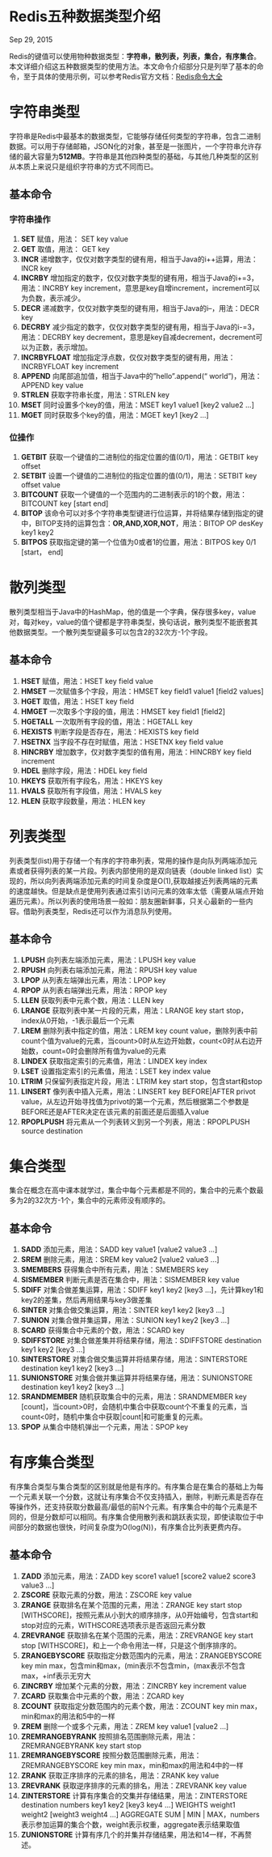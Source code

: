 # Redis五种数据类型介绍

Sep 29, 2015 

Redis的键值可以使用物种数据类型：**字符串，散列表，列表，集合，有序集合**。本文详细介绍这五种数据类型的使用方法。本文命令介绍部分只是列举了基本的命令，至于具体的使用示例，可以参考Redis官方文档：[Redis命令大全][2]

# 字符串类型

字符串是Redis中最基本的数据类型，它能够存储任何类型的字符串，包含二进制数据。可以用于存储邮箱，JSON化的对象，甚至是一张图片，一个字符串允许存储的最大容量为**512MB**。字符串是其他四种类型的基础，与其他几种类型的区别从本质上来说只是组织字符串的方式不同而已。

## 基本命令

### 字符串操作

1. **SET** 赋值，用法： SET key value
1. **GET** 取值，用法： GET key
1. **INCR** 递增数字，仅仅对数字类型的键有用，相当于Java的i++运算，用法： INCR key
1. **INCRBY** 增加指定的数字，仅仅对数字类型的键有用，相当于Java的i+=3，用法：INCRBY key increment，意思是key自增increment，increment可以为负数，表示减少。
1. **DECR** 递减数字，仅仅对数字类型的键有用，相当于Java的i–，用法：DECR key
1. **DECRBY** 减少指定的数字，仅仅对数字类型的键有用，相当于Java的i-=3，用法：DECRBY key decrement，意思是key自减decrement，decrement可以为正数，表示增加。
1. **INCRBYFLOAT** 增加指定浮点数，仅仅对数字类型的键有用，用法：INCRBYFLOAT key increment
1. **APPEND** 向尾部追加值，相当于Java中的”hello”.append(“ world”)，用法：APPEND key value
1. **STRLEN** 获取字符串长度，用法：STRLEN key
1. **MSET** 同时设置多个key的值，用法：MSET key1 value1 [key2 value2 ...]
1. **MGET** 同时获取多个key的值，用法：MGET key1 [key2 ...]

### 位操作

1. **GETBIT** 获取一个键值的二进制位的指定位置的值(0/1)，用法：GETBIT key offset
1. **SETBIT** 设置一个键值的二进制位的指定位置的值(0/1)，用法：SETBIT key offset value
1. **BITCOUNT** 获取一个键值的一个范围内的二进制表示的1的个数，用法：BITCOUNT key [start end]
1. **BITOP** 该命令可以对多个字符串类型键进行位运算，并将结果存储到指定的键中，BITOP支持的运算包含：**OR,AND,XOR,NOT**，用法：BITOP OP desKey key1 key2
1. **BITPOS** 获取指定键的第一个位值为0或者1的位置，用法：BITPOS key 0/1 [start， end]

# 散列类型

散列类型相当于Java中的HashMap，他的值是一个字典，保存很多key，value对，每对key，value的值个键都是字符串类型，换句话说，散列类型不能嵌套其他数据类型。一个散列类型键最多可以包含2的32次方-1个字段。

## 基本命令

1. **HSET** 赋值，用法：HSET key field value
1. **HMSET** 一次赋值多个字段，用法：HMSET key field1 value1 [field2 values]
1. **HGET** 取值，用法：HSET key field
1. **HMGET** 一次取多个字段的值，用法：HMSET key field1 [field2]
1. **HGETALL** 一次取所有字段的值，用法：HGETALL key
1. **HEXISTS** 判断字段是否存在，用法：HEXISTS key field
1. **HSETNX** 当字段不存在时赋值，用法：HSETNX key field value
1. **HINCRBY** 增加数字，仅对数字类型的值有用，用法：HINCRBY key field increment
1. **HDEL** 删除字段，用法：HDEL key field
1. **HKEYS** 获取所有字段名，用法：HKEYS key
1. **HVALS** 获取所有字段值，用法：HVALS key
1. **HLEN** 获取字段数量，用法：HLEN key

# 列表类型

列表类型(list)用于存储一个有序的字符串列表，常用的操作是向队列两端添加元素或者获得列表的某一片段。列表内部使用的是双向链表（double linked list）实现的，所以向列表两端添加元素的时间复杂度是O(1),获取越接近列表两端的元素的速度越快。但是缺点是使用列表通过索引访问元素的效率太低（需要从端点开始遍历元素）。所以列表的使用场景一般如：朋友圈新鲜事，只关心最新的一些内容。借助列表类型，Redis还可以作为消息队列使用。

## 基本命令

1. **LPUSH** 向列表左端添加元素，用法：LPUSH key value
1. **RPUSH** 向列表右端添加元素，用法：RPUSH key value
1. **LPOP** 从列表左端弹出元素，用法：LPOP key
1. **RPOP** 从列表右端弹出元素，用法：RPOP key
1. **LLEN** 获取列表中元素个数，用法：LLEN key
1. **LRANGE** 获取列表中某一片段的元素，用法：LRANGE key start stop，index从0开始，-1表示最后一个元素
1. **LREM** 删除列表中指定的值，用法：LREM key count value，删除列表中前count个值为value的元素，当count>0时从左边开始数，count<0时从右边开始数，count=0时会删除所有值为value的元素
1. **LINDEX** 获取指定索引的元素值，用法：LINDEX key index
1. **LSET** 设置指定索引的元素值，用法：LSET key index value
1. **LTRIM** 只保留列表指定片段，用法：LTRIM key start stop，包含start和stop
1. **LINSERT** 像列表中插入元素，用法：LINSERT key BEFORE|AFTER privot value，从左边开始寻找值为privot的第一个元素，然后根据第二个参数是BEFORE还是AFTER决定在该元素的前面还是后面插入value
1. **RPOPLPUSH** 将元素从一个列表转义到另一个列表，用法：RPOPLPUSH source destination

# 集合类型

集合在概念在高中课本就学过，集合中每个元素都是不同的，集合中的元素个数最多为2的32次方-1个，集合中的元素师没有顺序的。

## 基本命令

1. **SADD** 添加元素，用法：SADD key value1 [value2 value3 ...]
1. **SREM** 删除元素，用法：SREM key value2 [value2 value3 ...]
1. **SMEMBERS** 获得集合中所有元素，用法：SMEMBERS key
1. **SISMEMBER** 判断元素是否在集合中，用法：SISMEMBER key value
1. **SDIFF** 对集合做差集运算，用法：SDIFF key1 key2 [key3 ...]，先计算key1和key2的差集，然后再用结果与key3做差集
1. **SINTER** 对集合做交集运算，用法：SINTER key1 key2 [key3 ...]
1. **SUNION** 对集合做并集运算，用法：SUNION key1 key2 [key3 ...]
1. **SCARD** 获得集合中元素的个数，用法：SCARD key
1. **SDIFFSTORE** 对集合做差集并将结果存储，用法：SDIFFSTORE destination key1 key2 [key3 ...]
1. **SINTERSTORE** 对集合做交集运算并将结果存储，用法：SINTERSTORE destination key1 key2 [key3 ...]
1. **SUNIONSTORE** 对集合做并集运算并将结果存储，用法：SUNIONSTORE destination key1 key2 [key3 ...]
1. **SRANDMEMBER** 随机获取集合中的元素，用法：SRANDMEMBER key [count]，当count>0时，会随机中集合中获取count个不重复的元素，当count<0时，随机中集合中获取|count|和可能重复的元素。
1. **SPOP** 从集合中随机弹出一个元素，用法：SPOP key

# 有序集合类型

有序集合类型与集合类型的区别就是他是有序的。有序集合是在集合的基础上为每一个元素关联一个分数，这就让有序集合不仅支持插入，删除，判断元素是否存在等操作外，还支持获取分数最高/最低的前N个元素。有序集合中的每个元素是不同的，但是分数却可以相同。有序集合使用散列表和跳跃表实现，即使读取位于中间部分的数据也很快，时间复杂度为O(log(N))，有序集合比列表更费内存。

## 基本命令

1. **ZADD** 添加元素，用法：ZADD key score1 value1 [score2 value2 score3 value3 ...]
1. **ZSCORE** 获取元素的分数，用法：ZSCORE key value
1. **ZRANGE** 获取排名在某个范围的元素，用法：ZRANGE key start stop [WITHSCORE]，按照元素从小到大的顺序排序，从0开始编号，包含start和stop对应的元素，WITHSCORE选项表示是否返回元素分数
1. **ZREVRANGE** 获取排名在某个范围的元素，用法：ZREVRANGE key start stop [WITHSCORE]，和上一个命令用法一样，只是这个倒序排序的。
1. **ZRANGEBYSCORE** 获取指定分数范围内的元素，用法：ZRANGEBYSCORE key min max，包含min和max，(min表示不包含min，(max表示不包含max，+inf表示无穷大
1. **ZINCRBY** 增加某个元素的分数，用法：ZINCRBY key increment value
1. **ZCARD** 获取集合中元素的个数，用法：ZCARD key
1. **ZCOUNT** 获取指定分数范围内的元素个数，用法：ZCOUNT key min max，min和max的用法和5中的一样
1. **ZREM** 删除一个或多个元素，用法：ZREM key value1 [value2 ...]
1. **ZREMRANGEBYRANK** 按照排名范围删除元素，用法：ZREMRANGEBYRANK key start stop
1. **ZREMRANGEBYSCORE** 按照分数范围删除元素，用法：ZREMRANGEBYSCORE key min max，min和max的用法和4中的一样
1. **ZRANK** 获取正序排序的元素的排名，用法：ZRANK key value
1. **ZREVRANK** 获取逆序排序的元素的排名，用法：ZREVRANK key value
1. **ZINTERSTORE** 计算有序集合的交集并存储结果，用法：ZINTERSTORE destination numbers key1 key2 [key3 key4 ...] WEIGHTS weight1 weight2 [weight3 weight4 ...] AGGREGATE SUM | MIN | MAX，numbers表示参加运算的集合个数，weight表示权重，aggregate表示结果取值
1. **ZUNIONSTORE** 计算有序几个的并集并存储结果，用法和14一样，不再赘述。

[2]: http://redis.readthedocs.org/en/latest/